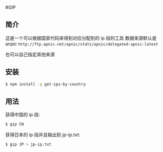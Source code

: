 #GIP


## 简介

这是一个可以根据国家代码来得到对应分配到的 ip 段的工具
数据来源默认是 anpic `http://ftp.apnic.net/apnic/stats/apnic/delegated-apnic-latest`

也可以自己指定其他来源

## 安装

```bash
$ npm install -g get-ips-by-country
```

## 用法

获得中国的 ip 段:

```bash
$ gip CN
```

获得日本的 ip 段并且输出到 jp-ip.txt:

```bash
$ gip JP > jp-ip.txt
```
